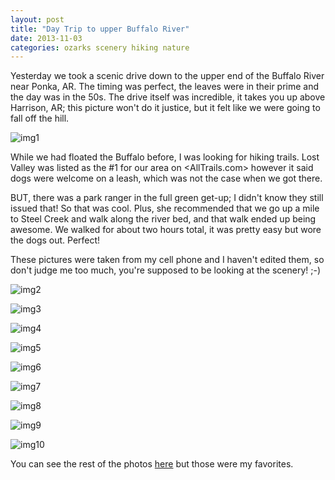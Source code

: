 ```yaml
---
layout: post
title: "Day Trip to upper Buffalo River"
date: 2013-11-03
categories: ozarks scenery hiking nature
---
```


Yesterday we took a scenic drive down to the upper end of the Buffalo River near Ponka, AR. The timing was perfect, the leaves were in their prime and the day was in the 50s. The drive itself was incredible, it takes you up above Harrison, AR; this picture won't do it justice, but it felt like we were going to fall off the hill.

![img1][]

While we had floated the Buffalo before, I was looking for hiking trails. Lost Valley was listed as the #1 for our area on <AllTrails.com> however it said dogs were welcome on a leash, which was not the case when we got there.

BUT, there was a park ranger in the full green get-up; I didn't know they still issued that! So that was cool. Plus, she recommended that we go up a mile to Steel Creek and walk along the river bed, and that walk ended up being awesome. We walked for about two hours total, it was pretty easy but wore the dogs out. Perfect!

These pictures were taken from my cell phone and I haven't edited them, so don't judge me too much, you're supposed to be looking at the scenery! ;-)

![img2][]

![img3][]

![img4][]

![img5][]

![img6][]

![img7][]

![img8][]

![img9][]

![img10][]

You can see the rest of the photos [here](https://www.dropbox.com/sh/j4y0h8pkodh62xg/Bqh17TJHeo) but those were my favorites.


[img1]: https://db.tt/ug3P5hSR
[img2]: https://db.tt/CUSAS6eP
[img3]: https://db.tt/bTnOEZRW
[img4]: https://db.tt/CS2QYivB
[img5]: https://db.tt/WotkddHn
[img6]: https://db.tt/b4h2YB7y
[img7]: https://db.tt/pYyYOqnu
[img8]: https://db.tt/uMF60oRc
[img9]: https://db.tt/sbwZySpK
[img10]: https://db.tt/gKbeRTqY
[img11]: /home/damon/Dropbox/Photos/graphics/clipart/constructionDuck.jpg
[img12]: /home/damon/Dropbox/Photos/graphics/clipart/constructionDuck.jpg
[img13]: /home/damon/Dropbox/Photos/graphics/clipart/constructionDuck.jpg
[img14]: /home/damon/Dropbox/Photos/graphics/clipart/constructionDuck.jpg
[img15]: /home/damon/Dropbox/Photos/graphics/clipart/constructionDuck.jpg
[img16]: /home/damon/Dropbox/Photos/graphics/clipart/constructionDuck.jpg
[img17]: /home/damon/Dropbox/Photos/graphics/clipart/constructionDuck.jpg
[img18]: /home/damon/Dropbox/Photos/graphics/clipart/constructionDuck.jpg
[img19]: /home/damon/Dropbox/Photos/graphics/clipart/constructionDuck.jpg
[img20]: /home/damon/Dropbox/Photos/graphics/clipart/constructionDuck.jpg

